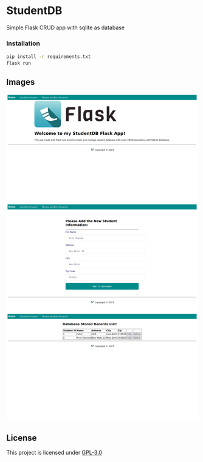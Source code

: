 # StudentDB
Simple Flask CRUD app with sqlite as database


### Installation
```bash
pip install -r requirements.txt
flask run
```

## Images
![](screenshots/1.png)
![](screenshots/2.png)
![](screenshots/3.png)


## License
This project is licensed under [GPL-3.0](https://raw.githubusercontent.com/Illumina/licenses/master/gpl-3.0.txt)
